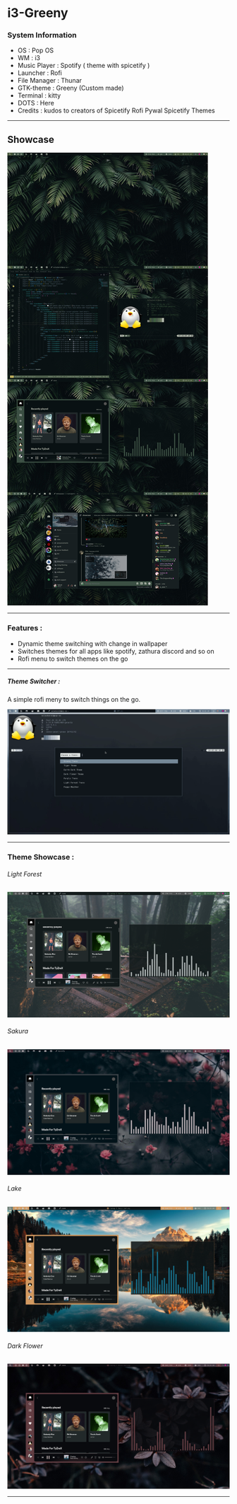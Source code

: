 # i3-Greeny 

### System Information

   - OS : Pop OS
   - WM : i3
   - Music Player : Spotify ( theme with spicetify )
   - Launcher : Rofi
   - File Manager : Thunar
   - GTK-theme : Greeny (Custom made)
   - Terminal : kitty
   - DOTS : Here
   - Credits : kudos to creators of Spicetify Rofi Pywal Spicetify Themes

---

## Showcase

![](./images/rice.jpg)

---

### Features :

- Dynamic theme switching with change in wallpaper
- Switches themes for all apps like spotify, zathura discord and so on
- Rofi menu to switch themes on the go

---

##### Theme Switcher :

A simple rofi meny to switch things on the go.

![image](./images/theme-switch.png)

---

### Theme Showcase :

###### Light Forest 

![Light Forest](./images/light-forest.png)

###### Sakura

![Sakura](./images/sakura.png)

###### Lake 

![Lake](lake.png)

###### Dark Flower

![Dark Flower](./images/dark-flower.png)

---

